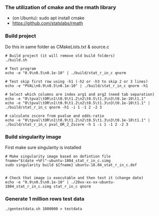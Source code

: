### The utilization of cmake and the rmath library
- (on Ubuntu): sudo apt install cmake
- https://github.com/statslabs/rmath

### Build project 
Do this in same folder as CMakeLists.txt & source.c

```
# Build project (it will remove old build folders)
./build.sh

# Test program
echo -e "0.9\n0.5\n0.1e-10" | ./build/stat_r_in_c qnorm

# Test skip first row using -h1 (-h2 or -h3 to skip 2 or 3 lines)
echo -e "PVAL\n0.9\n0.5\n0.1e-10" | ./build/stat_r_in_c qnorm -h1

# Select which columns are index arg1 and arg2 (need tab separation)
echo -e "0\tpval\tOR\n1\t0.9\t1.2\n2\t0.5\t1.3\n3\t0.1e-10\t1.1"
echo -e "0\tpval\tOR\n1\t0.9\t1.2\n2\t0.5\t1.3\n3\t0.1e-10\t1.1" | ./build/stat_r_in_c qnorm -h1 -i 1 -1 2 -2 3

# calculate zscore from pvalue and odds-ratio
echo -e "0\tpval\tOR\n1\t0.9\t1.2\n2\t0.5\t1.3\n3\t0.1e-10\t1.1" | ./build/stat_r_in_c pval_OR_2_Zscore -h 1 -i 1 -1 2 -2 3

```

### Build singularity image
First make sure singularity is installed

```
# Make singularity image based on defintion file
fname="$(date +%F)"-ubuntu-1804_stat_r_in_c.simg
sudo singularity build ${fname} ubuntu-18.04_stat_r_in_c.def 


# Check that image is executable and then test it (change date)
echo -e "0.9\n0.5\n0.1e-10" | ./20xx-xx-xx-ubuntu-1804_stat_r_in_c.simg stat_r_in_c qnorm
```

### Generate 1 million rows test data
```
./gentestdata.sh 1000000 > testdata

